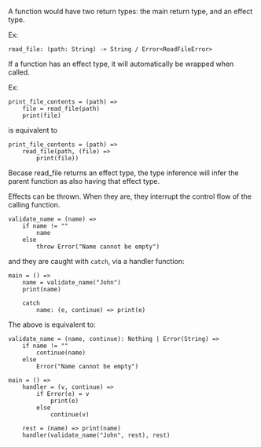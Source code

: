 A function would have two return types: the main return type, and an effect type.

Ex:

```
read_file: (path: String) -> String / Error<ReadFileError>
```

If a function has an effect type, it will automatically be wrapped when called.

Ex:

```
print_file_contents = (path) =>
    file = read_file(path)
    print(file)
```

is equivalent to

```
print_file_contents = (path) =>
    read_file(path, (file) =>
        print(file))
```

Becase read_file returns an effect type, the type inference will infer the parent function as also having that effect type.

Effects can be thrown. When they are, they interrupt the control flow of the calling function.

```
validate_name = (name) =>
    if name != ""
        name 
    else
        throw Error("Name cannot be empty")
```

and they are caught with `catch`, via a handler function:

```
main = () =>
    name = validate_name("John")
    print(name)
    
    catch
        name: (e, continue) => print(e) 
```

The above is equivalent to:

```
validate_name = (name, continue): Nothing | Error(String) =>
    if name != ""
        continue(name)
    else
        Error("Name cannot be empty")
        
main = () =>
    handler = (v, continue) => 
        if Error(e) = v
            print(e)
        else
            continue(v)
            
    rest = (name) => print(name)
    handler(validate_name("John", rest), rest)
```
